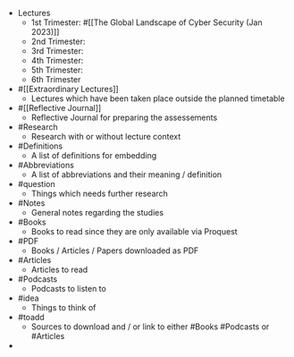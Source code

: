 - Lectures
	- 1st Trimester: #[[The Global Landscape of Cyber Security (Jan 2023)]]
	- 2nd Trimester:
	- 3rd Trimester:
	- 4th Trimester:
	- 5th Trimester:
	- 6th Trimester
- #[[Extraordinary Lectures]]
	- Lectures which have been taken place outside the planned timetable
- #[[Reflective Journal]]
	- Reflective Journal for preparing the assessements
- #Research
	- Research with or without lecture context
- #Definitions
	- A list of definitions for embedding
- #Abbreviations
	- A list of abbreviations and their meaning / definition
- #question
	- Things which needs further research
- #Notes
	- General notes regarding the studies
- #Books
	- Books to read since they are only available via Proquest
- #PDF
	- Books / Articles / Papers downloaded as PDF
- #Articles
	- Articles to read
- #Podcasts
	- Podcasts to listen to
- #idea
	- Things to think of
- #toadd
	- Sources to download and / or link to either #Books #Podcasts or #Articles
-